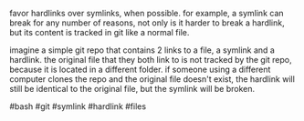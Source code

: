 favor hardlinks over symlinks, when possible.  for example, a symlink can break
for any number of reasons, not only is it harder to break a hardlink, but its
content is tracked in git like a normal file.

imagine a simple git repo that contains 2 links to a file, a symlink and a
hardlink.  the original file that they both link to is not tracked by the git
repo, because it is located in a different folder.  if someone using a different
computer clones the repo and the original file doesn't exist, the hardlink will
still be identical to the original file, but the symlink will be broken.

#bash #git #symlink #hardlink #files

